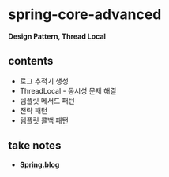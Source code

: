 # spring-core-advanced
<b>Design Pattern, Thread Local</b>
## contents
- 로그 추적기 생성
- ThreadLocal - 동시성 문제 해결
- 템플릿 메서드 패턴
- 전략 패턴
- 템플릿 콜백 패턴
## take notes
- <b><a href="https://everlasting-cello-2b6.notion.site/Spring-69743c647ffe44d794dea5084120100c">Spring.blog</a></br>
